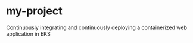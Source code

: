 # my-project
Continuously integrating and continuously deploying a containerized web application in EKS
